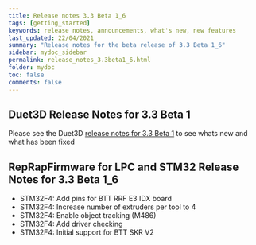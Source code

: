 ```yaml
---
title: Release notes 3.3 Beta 1_6
tags: [getting_started]
keywords: release notes, announcements, what's new, new features
last_updated: 22/04/2021
summary: "Release notes for the beta release of 3.3 Beta 1_6"
sidebar: mydoc_sidebar
permalink: release_notes_3.3beta1_6.html
folder: mydoc
toc: false
comments: false
---
```


## Duet3D Release Notes for 3.3 Beta 1

Please see the Duet3D [release notes for 3.3 Beta 1](https://github.com/Duet3D/RepRapFirmware/wiki/Changelog-RRF-3.x-Beta-&-RC#reprapfirmware-33beta1) to see whats new and what has been fixed

## RepRapFirmware for LPC and STM32 Release Notes for 3.3 Beta 1_6

- STM32F4: Add pins for BTT RRF E3 IDX board
- STM32F4: Increase number of extruders per tool to 4
- STM32F4: Enable object tracking (M486)
- STM32F4: Add driver checking
- STM32F4: Initial support for BTT SKR V2